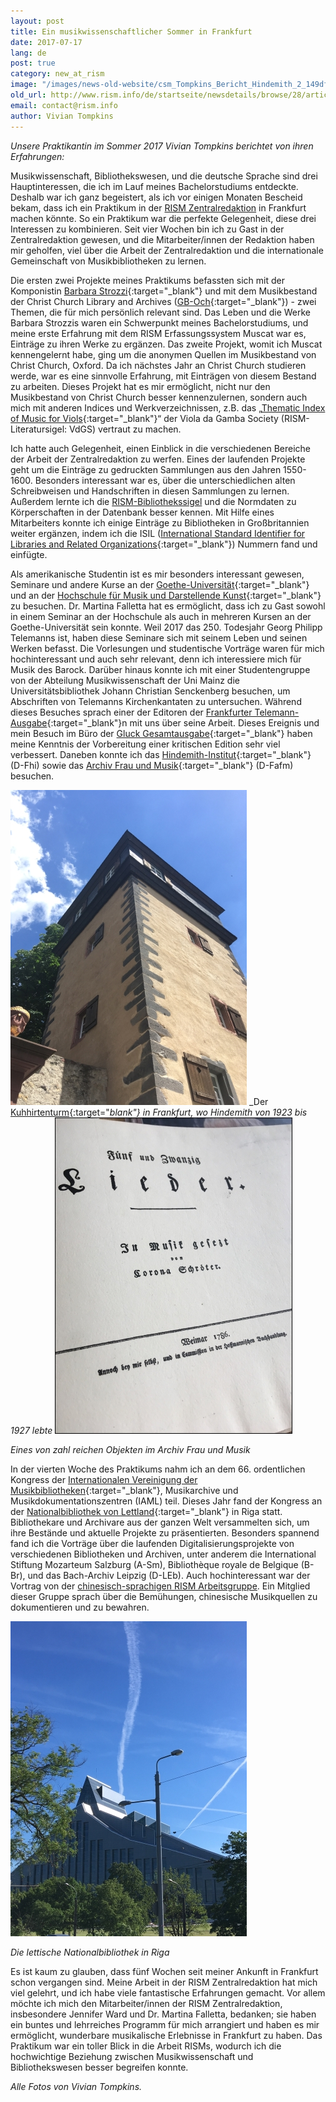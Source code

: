 ```yaml
---
layout: post
title: Ein musikwissenschaftlicher Sommer in Frankfurt
date: 2017-07-17
lang: de
post: true
category: new_at_rism
image: "/images/news-old-website/csm_Tompkins_Bericht_Hindemith_2_149df416d1.jpg"
old_url: http://www.rism.info/de/startseite/newsdetails/browse/28/article/64/a-musicological-summer-in-frankfurt.html
email: contact@rism.info
author: Vivian Tompkins
---
```


_Unsere Praktikantin im Sommer 2017 Vivian Tompkins berichtet von ihren Erfahrungen:_

Musikwissenschaft, Bibliothekswesen, und die deutsche Sprache sind drei Hauptinteressen, die ich im Lauf meines Bachelorstudiums entdeckte. Deshalb war ich ganz begeistert, als ich vor einigen Monaten Bescheid bekam, dass ich ein Praktikum in der [RISM Zentralredaktion](/editorial-center.html#c2852) in Frankfurt machen könnte. So ein Praktikum war die perfekte Gelegenheit, diese drei Interessen zu kombinieren. Seit vier Wochen bin ich zu Gast in der Zentralredaktion gewesen, und die Mitarbeiter/innen der Redaktion haben mir geholfen, viel über die Arbeit der Zentralredaktion und die internationale Gemeinschaft von Musikbibliotheken zu lernen.

Die ersten zwei Projekte meines Praktikums befassten sich mit der Komponistin [Barbara Strozzi](/new_at_rism/2017/07/03/barbara-strozzi-a-woman-composer-in-17thcentury.html){:target="_blank"} und mit dem Musikbestand der Christ Church Library and Archives ([GB-Och](https://opac.rism.info/search?View=rism&siglum=GB-Och&Language=de){:target="_blank"}) - zwei Themen, die für mich persönlich relevant sind. Das Leben und die Werke Barbara Strozzis waren ein Schwerpunkt meines Bachelorstudiums, und meine erste Erfahrung mit dem RISM Erfassungssystem Muscat war es, Einträge zu ihren Werke zu ergänzen. Das zweite Projekt, womit ich Muscat kennengelernt habe, ging um die anonymen Quellen im Musikbestand von Christ Church, Oxford. Da ich nächstes Jahr an Christ Church studieren werde, war es eine sinnvolle Erfahrung, mit Einträgen von diesem Bestand zu arbeiten. Dieses Projekt hat es mir ermöglicht, nicht nur den Musikbestand von Christ Church besser kennenzulernen, sondern auch mich mit anderen Indices und Werkverzeichnissen, z.B. das „[Thematic Index of Music for Viols](http://vdgs.org.uk/thematic/){:target="_blank"}“ der Viola da Gamba Society (RISM-Literatursigel: VdGS) vertraut zu machen.

Ich hatte auch Gelegenheit, einen Einblick in die verschiedenen Bereiche der Arbeit der Zentralredaktion zu werfen. Eines der laufenden Projekte geht um die Einträge zu gedruckten Sammlungen aus den Jahren 1550-1600. Besonders interessant war es, über die unterschiedlichen alten Schreibweisen und Handschriften in diesen Sammlungen zu lernen. Außerdem lernte ich die [RISM-Bibliothekssigel](/community/sigla.html) und die Normdaten zu Körperschaften in der Datenbank besser kennen. Mit Hilfe eines Mitarbeiters konnte ich einige Einträge zu Bibliotheken in Großbritannien weiter ergänzen, indem ich die ISIL ([International Standard Identifier for Libraries and Related Organizations](http://biblstandard.dk/isil/){:target="_blank"}) Nummern fand und einfügte.

Als amerikanische Studentin ist es mir besonders interessant gewesen, Seminare und andere Kurse an der [Goethe-Universität](http://www.uni-frankfurt.de/43265859/muwi?legacy_request=1){:target="_blank"} und an der [Hochschule für Musik und Darstellende Kunst](http://www.hfmdk-frankfurt.info/){:target="_blank"} zu besuchen. Dr. Martina Falletta hat es ermöglicht, dass ich zu Gast sowohl in einem Seminar an der Hochschule als auch in mehreren Kursen an der Goethe-Universität sein konnte. Weil 2017 das 250. Todesjahr Georg Philipp Telemanns ist, haben diese Seminare sich mit seinem Leben und seinen Werken befasst. Die Vorlesungen und studentische Vorträge waren für mich hochinteressant und auch sehr relevant, denn ich interessiere mich für Musik des Barock. Darüber hinaus konnte ich mit einer Studentengruppe von der Abteilung Musikwissenschaft der Uni Mainz die Universitätsbibliothek Johann Christian Senckenberg besuchen, um Abschriften von Telemanns Kirchenkantaten zu untersuchen. Während dieses Besuches sprach einer der Editoren der [Frankfurter Telemann-Ausgabe](https://www.habsburgerverlag.de/startseite/frankfurter-telemann-ausgaben/){:target="_blank"}n mit uns über seine Arbeit. Dieses Ereignis und mein Besuch im Büro der [Gluck Gesamtausgabe](http://www.gluck-gesamtausgabe.de/){:target="_blank"} haben meine Kenntnis der Vorbereitung einer kritischen Edition sehr viel verbessert. Daneben konnte ich das [Hindemith-Institut](http://www.hindemith.info/de/home/){:target="_blank"} (D-Fhi) sowie das [Archiv Frau und Musik](https://www.archiv-frau-musik.de/){:target="_blank"} (D-Fafm) besuchen.

![Hindemith Kuhhirtenturm](/resources-old-website/news/Tompkins_Bericht_Hindemith_1_378x504.jpg)
_Der [Kuhhirtenturm](http://www.hindemith.info/de/kabinett/){:target="_blank"} in Frankfurt, wo Hindemith von 1923 bis 1927 lebte_ ![Printed edition at Archiv Frau und Musik](/resources-old-website/news/Tompkins_Bericht_Archiv_Frau_und_Musik_2_378x504_01.JPG)

_Eines von zahl reichen Objekten im Archiv Frau und Musik_

In der vierten Woche des Praktikums nahm ich an dem 66. ordentlichen Kongress der [Internationalen Vereinigung der Musikbibliotheken](http://www.iaml.info/congresses/2017-riga){:target="_blank"}, Musikarchive und Musikdokumentationszentren (IAML) teil. Dieses Jahr fand der Kongress an der [Nationalbibliothek von Lettland](http://lnb.lv/en){:target="_blank"} in Riga statt. Bibliothekare und Archivare aus der ganzen Welt versammelten sich, um ihre Bestände und aktuelle Projekte zu präsentierten. Besonders spannend fand ich die Vorträge über die laufenden Digitalisierungsprojekte von verschiedenen Bibliotheken und Archiven, unter anderem die International Stiftung Mozarteum Salzburg (A-Sm), Bibliothèque royale de Belgique (B-Br), und das Bach-Archiv Leipzig (D-LEb). Auch hochinteressant war der Vortrag von der [chinesisch-sprachigen RISM Arbeitsgruppe](/working-groups.html). Ein Mitglied dieser Gruppe sprach über die Bemühungen, chinesische Musikquellen zu dokumentieren und zu bewahren.

![National Library of Latvia](/resources-old-website/news/Tompkins_Bericht_Riga_1_378x504.jpg)

_Die lettische Nationalbibliothek in Riga_

Es ist kaum zu glauben, dass fünf Wochen seit meiner Ankunft in Frankfurt schon vergangen sind. Meine Arbeit in der RISM Zentralredaktion hat mich viel gelehrt, und ich habe viele fantastische Erfahrungen gemacht. Vor allem möchte ich mich den Mitarbeiter/innen der RISM Zentralredaktion, insbesondere Jennifer Ward und Dr. Martina Falletta, bedanken; sie haben ein buntes und lehrreiches Programm für mich arrangiert und haben es mir ermöglicht, wunderbare musikalische Erlebnisse in Frankfurt zu haben. Das Praktikum war ein toller Blick in die Arbeit RISMs, wodurch ich die hochwichtige Beziehung zwischen Musikwissenschaft und Bibliothekswesen besser begreifen konnte.

_Alle Fotos von Vivian Tompkins._
